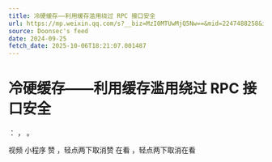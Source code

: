 ```yaml
---
title: 冷硬缓存——利用缓存滥用绕过 RPC 接口安全
url: https://mp.weixin.qq.com/s?__biz=MzI0MTUwMjQ5Nw==&mid=2247488258&idx=1&sn=3149018da616827f57b6c574d38d637b
source: Doonsec's feed
date: 2024-09-25
fetch_date: 2025-10-06T18:21:07.001487
---
```


# 冷硬缓存——利用缓存滥用绕过 RPC 接口安全

：
，
。

视频
小程序
赞
，轻点两下取消赞
在看
，轻点两下取消在看